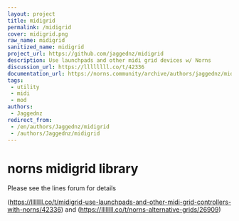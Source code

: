 ```yaml
---
layout: project
title: midigrid
permalink: /midigrid
cover: midigrid.png
raw_name: midigrid
sanitized_name: midigrid
project_url: https://github.com/jaggednz/midigrid
description: Use launchpads and other midi grid devices w/ Norns
discussion_url: https://llllllll.co/t/42336
documentation_url: https://norns.community/archive/authors/jaggednz/midigrid/
tags:
 - utility
 - midi
 - mod
authors:
 - Jaggednz
redirect_from:
 - /en/authors/Jaggednz/midigrid
 - /authors/Jaggednz/midigrid
---
```



# norns midigrid library

Please see the lines forum for details

(https://llllllll.co/t/midigrid-use-launchpads-and-other-midi-grid-controllers-with-norns/42336)
and
(https://llllllll.co/t/norns-alternative-grids/26909)

